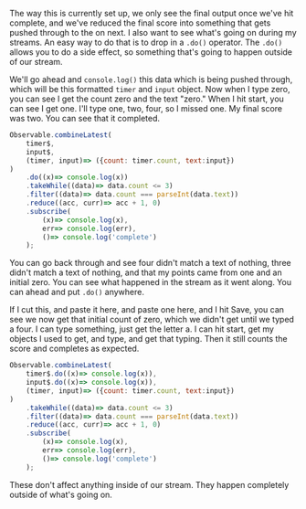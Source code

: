 The way this is currently set up, we only see the final output once we've hit complete, and we've reduced the final score into something that gets pushed through to the on next. I also want to see what's going on during my streams. An easy way to do that is to drop in a `.do()` operator. The `.do()` allows you to do a side effect, so something that's going to happen outside of our stream.

We'll go ahead and `console.log()` this data which is being pushed through, which will be this formatted `timer` and `input` object. Now when I type zero, you can see I get the count zero and the text "zero." When I hit start, you can see I get one. I'll type one, two, four, so I missed one. My final score was two. You can see that it completed.

```javascript
Observable.combineLatest(
	timer$,
	input$,
	(timer, input)=> ({count: timer.count, text:input})
)
	.do((x)=> console.log(x))
	.takeWhile((data)=> data.count <= 3)
	.filter((data)=> data.count === parseInt(data.text))
	.reduce((acc, curr)=> acc + 1, 0)
	.subscribe(
		(x)=> console.log(x),
		err=> console.log(err),
		()=> console.log('complete')
	);
```

You can go back through and see four didn't match a text of nothing, three didn't match a text of nothing, and that my points came from one and an initial zero. You can see what happened in the stream as it went along. You can ahead and put `.do()` anywhere.

If I cut this, and paste it here, and paste one here, and I hit Save, you can see we now get that initial count of zero, which we didn't get until we typed a four. I can type something, just get the letter a. I can hit start, get my objects I used to get, and type, and get that typing. Then it still counts the score and completes as expected.

```javascript
Observable.combineLatest(
	timer$.do((x)=> console.log(x)),
	input$.do((x)=> console.log(x)),
	(timer, input)=> ({count: timer.count, text:input})
)
	.takeWhile((data)=> data.count <= 3)
	.filter((data)=> data.count === parseInt(data.text))
	.reduce((acc, curr)=> acc + 1, 0)
	.subscribe(
		(x)=> console.log(x),
		err=> console.log(err),
		()=> console.log('complete')
	);
```

These don't affect anything inside of our stream. They happen completely outside of what's going on.